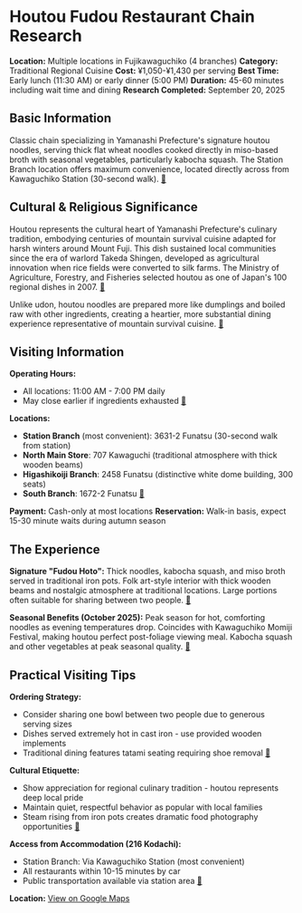# Houtou Fudou Restaurant Chain Research

**Location:** Multiple locations in Fujikawaguchiko (4 branches)
**Category:** Traditional Regional Cuisine
**Cost:** ¥1,050-¥1,430 per serving
**Best Time:** Early lunch (11:30 AM) or early dinner (5:00 PM)
**Duration:** 45-60 minutes including wait time and dining
**Research Completed:** September 20, 2025

## Basic Information

Classic chain specializing in Yamanashi Prefecture's signature houtou noodles, serving thick flat wheat noodles cooked directly in miso-based broth with seasonal vegetables, particularly kabocha squash. The Station Branch location offers maximum convenience, located directly across from Kawaguchiko Station (30-second walk). [🔗](https://www.tripadvisor.com/Restaurant_Review-g1165976-d1703447-Reviews-Houtou_Fudou_Kawaguchikokita_Honten-Fujikawaguchiko_machi_Minamitsuru_gun_Yamana.html)

## Cultural & Religious Significance

Houtou represents the cultural heart of Yamanashi Prefecture's culinary tradition, embodying centuries of mountain survival cuisine adapted for harsh winters around Mount Fuji. This dish sustained local communities since the era of warlord Takeda Shingen, developed as agricultural innovation when rice fields were converted to silk farms. The Ministry of Agriculture, Forestry, and Fisheries selected houtou as one of Japan's 100 regional dishes in 2007. [🔗](https://en.wikipedia.org/wiki/Hōtō)

Unlike udon, houtou noodles are prepared more like dumplings and boiled raw with other ingredients, creating a heartier, more substantial dining experience representative of mountain survival cuisine. [🔗](https://www.japan-guide.com/e/e6926.html)

## Visiting Information

**Operating Hours:**
- All locations: 11:00 AM - 7:00 PM daily
- May close earlier if ingredients exhausted [🔗](https://www.tripadvisor.com/Restaurant_Review-g1165976-d1703447-Reviews-Houtou_Fudou_Kawaguchikokita_Honten-Fujikawaguchiko_machi_Minamitsuru_gun_Yamana.html)

**Locations:**
- **Station Branch** (most convenient): 3631-2 Funatsu (30-second walk from station)
- **North Main Store**: 707 Kawaguchi (traditional atmosphere with thick wooden beams)
- **Higashikoiji Branch**: 2458 Funatsu (distinctive white dome building, 300 seats)
- **South Branch**: 1672-2 Funatsu [🔗](https://en.japantravel.com/yamanashi/houtou-fudou-eatery-in-kawaguchiko/28918)

**Payment:** Cash-only at most locations
**Reservation:** Walk-in basis, expect 15-30 minute waits during autumn season

## The Experience

**Signature "Fudou Hoto":** Thick noodles, kabocha squash, and miso broth served in traditional iron pots. Folk art-style interior with thick wooden beams and nostalgic atmosphere at traditional locations. Large portions often suitable for sharing between two people. [🔗](https://en.japantravel.com/yamanashi/houtou-fudou-eatery-in-kawaguchiko/28918)

**Seasonal Benefits (October 2025):** Peak season for hot, comforting noodles as evening temperatures drop. Coincides with Kawaguchiko Momiji Festival, making houtou perfect post-foliage viewing meal. Kabocha squash and other vegetables at peak seasonal quality. [🔗](https://www.umetravel.com/japan-fall-foliage/fuji-kawaguchiko-autumn-leaves-festival.html)

## Practical Visiting Tips

**Ordering Strategy:**
- Consider sharing one bowl between two people due to generous serving sizes
- Dishes served extremely hot in cast iron - use provided wooden implements
- Traditional dining features tatami seating requiring shoe removal [🔗](https://www.tripadvisor.com/Restaurant_Review-g1165976-d1703447-Reviews-Houtou_Fudou_Kawaguchikokita_Honten-Fujikawaguchiko_machi_Minamitsuru_gun_Yamana.html)

**Cultural Etiquette:**
- Show appreciation for regional culinary tradition - houtou represents deep local pride
- Maintain quiet, respectful behavior as popular with local families
- Steam rising from iron pots creates dramatic food photography opportunities [🔗](https://www.foodinjapan.org/chubu/yamanashi-en/houtou/)

**Access from Accommodation (216 Kodachi):**
- Station Branch: Via Kawaguchiko Station (most convenient)
- All restaurants within 10-15 minutes by car
- Public transportation available via station area [🔗](https://www.tripadvisor.com/Restaurant_Review-g1165976-d1703447-Reviews-Houtou_Fudou_Kawaguchikokita_Honten-Fujikawaguchiko_machi_Minamitsuru_gun_Yamana.html)

**Location:** [View on Google Maps](https://maps.google.com/maps?q=Houtou+Fudou+Kawaguchiko+Station)
